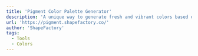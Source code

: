 ```yaml
---
title: 'Pigment Color Palette Generator'
description: 'A unique way to generate fresh and vibrant colors based on lighting and pigment, instead of math. Find a beautiful, free color palette in seconds to kick off your next project.'
url: 'https://pigment.shapefactory.co/'
author: 'ShapeFactory'
tags:
  - Tools
  - Colors
---
```

